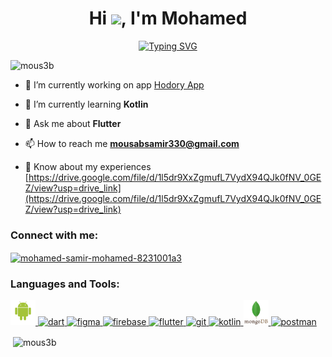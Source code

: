 <h1 align="center">Hi  <img src="https://media.giphy.com/media/hvRJCLFzcasrR4ia7z/giphy.gif" width="28">, I'm Mohamed </h1>

<p align="center" >
 <a href="https://git.io/typing-svg"><img src="https://readme-typing-svg.demolab.com?font=Fira+Code&pause=1000&center=true&width=435&lines=Mobile+App+Developer;A+passionate+Flutter+developer" alt="Typing SVG" /></a>
</p>
<p align="left"> <img src="https://komarev.com/ghpvc/?username=mous3b&label=Profile%20views&color=0e75b6&style=flat" alt="mous3b" /> </p>

- 🔭 I’m currently working on app [Hodory App](https://github.com/imMohamedSamir/hodory_app)

- 🌱 I’m currently learning **Kotlin**

- 💬 Ask me about **Flutter**

- 📫 How to reach me **mousabsamir330@gmail.com**

- 📄 Know about my experiences [https://drive.google.com/file/d/1l5dr9XxZgmufL7VydX94QJk0fNV_0GEZ/view?usp=drive_link](https://drive.google.com/file/d/1l5dr9XxZgmufL7VydX94QJk0fNV_0GEZ/view?usp=drive_link)

<h3 align="left">Connect with me:</h3>
<p align="left">
<a href="https://linkedin.com/in/mohamed-samir-mohamed-8231001a3" target="blank"><img align="center" src="https://raw.githubusercontent.com/rahuldkjain/github-profile-readme-generator/master/src/images/icons/Social/linked-in-alt.svg" alt="mohamed-samir-mohamed-8231001a3" height="30" width="40" /></a>
</p>

<h3 align="left">Languages and Tools:</h3>
<p align="left"> <a href="https://developer.android.com" target="_blank" rel="noreferrer"> <img src="https://raw.githubusercontent.com/devicons/devicon/master/icons/android/android-original-wordmark.svg" alt="android" width="40" height="40"/> </a> <a href="https://dart.dev" target="_blank" rel="noreferrer"> <img src="https://www.vectorlogo.zone/logos/dartlang/dartlang-icon.svg" alt="dart" width="40" height="40"/> </a> <a href="https://www.figma.com/" target="_blank" rel="noreferrer"> <img src="https://www.vectorlogo.zone/logos/figma/figma-icon.svg" alt="figma" width="40" height="40"/> </a> <a href="https://firebase.google.com/" target="_blank" rel="noreferrer"> <img src="https://www.vectorlogo.zone/logos/firebase/firebase-icon.svg" alt="firebase" width="40" height="40"/> </a> <a href="https://flutter.dev" target="_blank" rel="noreferrer"> <img src="https://www.vectorlogo.zone/logos/flutterio/flutterio-icon.svg" alt="flutter" width="40" height="40"/> </a> <a href="https://git-scm.com/" target="_blank" rel="noreferrer"> <img src="https://www.vectorlogo.zone/logos/git-scm/git-scm-icon.svg" alt="git" width="40" height="40"/> </a> <a href="https://kotlinlang.org" target="_blank" rel="noreferrer"> <img src="https://www.vectorlogo.zone/logos/kotlinlang/kotlinlang-icon.svg" alt="kotlin" width="40" height="40"/> </a> <a href="https://www.mongodb.com/" target="_blank" rel="noreferrer"> <img src="https://raw.githubusercontent.com/devicons/devicon/master/icons/mongodb/mongodb-original-wordmark.svg" alt="mongodb" width="40" height="40"/> </a> <a href="https://postman.com" target="_blank" rel="noreferrer"> <img src="https://www.vectorlogo.zone/logos/getpostman/getpostman-icon.svg" alt="postman" width="40" height="40"/> </a> </p>

<p>&nbsp;<img align="center" src="https://github-readme-stats.vercel.app/api?username=imMohamedSamir&show_icons=true&locale=en" alt="mous3b" /></p>
